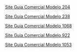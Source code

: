 <a href="https://www.bceleva.com.br/produto/criar-guia-comercial-wordpress-204/"> Site Guia Comercial Modelo 204 </a>

<a href="https://www.bceleva.com.br/produto/template-guia-comercial-wordpress-super-eleva-238/"> Site Guia Comercial Modelo 238 </a>

<a href="https://www.bceleva.com.br/produto/criar-site-guia-comercial/"> Site Guia Comercial Modelo 1068 </a>

<a href="https://www.bceleva.com.br/produto/guia-comercial-wordpress/"> Site Guia Comercial Modelo 922 </a>

<a href="https://www.bceleva.com.br/produto/guia-comercial-wordpress-1053/"> Site Guia Comercial Modelo 1053 </a>

